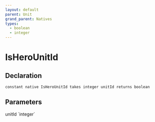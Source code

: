 ```yaml
---
layout: default
parent: Unit
grand_parent: Natives
types:
  - boolean
  - integer
---
```


# IsHeroUnitId

## Declaration

```
constant native IsHeroUnitId takes integer unitId returns boolean
```

## Parameters
<dl>
  <dt>unitId `integer`</dt>
  <dd></dd>
</dl>